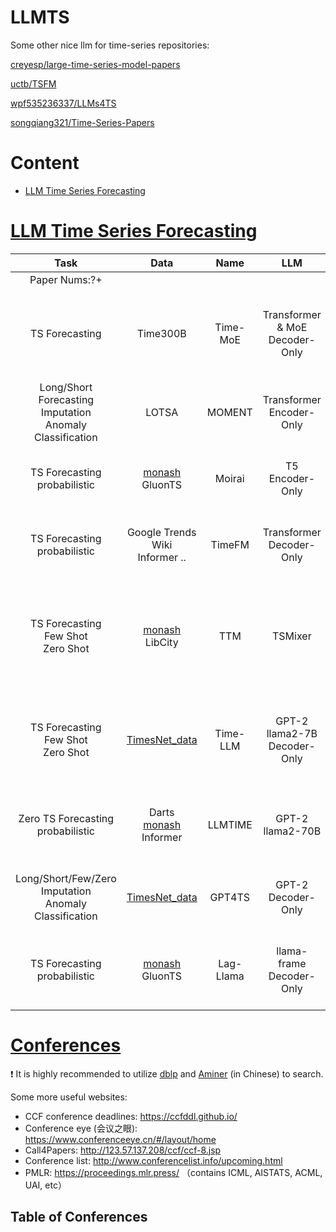 # LLMTS


Some other nice llm for time-series repositories:

[creyesp/large-time-series-model-papers](https://github.com/creyesp/large-time-series-model-papers)

[uctb/TSFM](https://github.com/uctb/TSFM)

[wpf535236337/LLMs4TS](https://github.com/wpf535236337/LLMs4TS)

[songqiang321/Time-Series-Papers](https://github.com/songqiang321/Time-Series-Papers?tab=readme-ov-file#llm-framework)




# Content

- <a href = "#LLM-Time-Series-Forecasting">LLM Time Series Forecasting</a>


# [LLM Time Series Forecasting](#content)
|  Task  |    Data |   Name|  LLM  | Paper   |    Code    |   Publication    |
| :-: | :-: | :-: | :-: | :-:  | :-: | - |
| Paper Nums:?+ | <img width=150/> | <img width=220/>  |  <img width=150/>  |   | |   <img width=300/> |
| TS Forecasting |  Time300B  |    Time-MoE | Transformer & MoE <br> Decoder-Only |  [Time-MoE: Billion-Scale Time Series Foundation Models with Mixture of Experts](https://arxiv.org/abs/2409.16040) | [Pytorch](https://github.com/Time-MoE/Time-MoE)  <br>![Stars](https://img.shields.io/github/stars/Time-MoE/Time-MoE?color=critical&style=social) <br>![Forks](https://img.shields.io/github/forks/Time-MoE/Time-MoE?color=critical&style=social)  | Arxiv 2024
| Long/Short Forecasting  <br> Imputation  <br> Anomaly  <br> Classification|  LOTSA  |  MOMENT |  Transformer <br> Encoder-Only |  [MOMENT: A Family of Open Time-series Foundation Models](https://proceedings.mlr.press/v235/goswami24a.html) | [Pytorch](https://github.com/moment-timeseries-foundation-model/moment-research)  <br>![Stars](https://img.shields.io/github/stars/moment-timeseries-foundation-model/moment-research?color=critical&style=social) <br>![Forks](https://img.shields.io/github/forks/moment-timeseries-foundation-model/moment-research?color=critical&style=social)  | ICML 2024
|  TS Forecasting  <br> probabilistic  |  [monash](https://forecastingdata.org/)  <br> GluonTS   |  Moirai   |  T5 <br> Encoder-Only |  [Unified Training of Universal Time Series Forecasting Transformers](https://proceedings.mlr.press/v235/woo24a.html) | [Pytorch](https://github.com/SalesforceAIResearch/uni2ts)  <br>![Stars](https://img.shields.io/github/stars/SalesforceAIResearch/uni2ts?color=critical&style=social) <br>![Forks](https://img.shields.io/github/forks/SalesforceAIResearch/uni2ts?color=critical&style=social)  | ICML 2024
|  TS Forecasting  <br> probabilistic  | Google Trends <br> Wiki <br>    Informer ..|  TimeFM   |  Transformer <br> Decoder-Only |  [A decoder-only foundation model for time-series forecasting](https://proceedings.mlr.press/v235/das24c.html) | [Pytorch](https://github.com/google-research/timesfm)  <br>![Stars](https://img.shields.io/github/stars/google-research/timesfm?color=critical&style=social) <br>![Forks](https://img.shields.io/github/forks/google-research/timesfm?color=critical&style=social)  | ICML 2024
|  TS Forecasting  <br> Few Shot <br> Zero Shot  |  [monash](https://forecastingdata.org/)   <br>  LibCity  | TTM  |   TSMixer   |  [Tiny Time Mixers (TTMs): Fast Pre-trained Models for Enhanced Zero/Few-Shot Forecasting of Multivariate Time Series](https://openreview.net/forum?id=3O5YCEWETq&noteId=RdR2bNLzsY) | [Pytorch](https://github.com/ibm-granite/granite-tsfm)  <br>![Stars](https://img.shields.io/github/stars/ibm-granite/granite-tsfm?color=critical&style=social) <br>![Forks](https://img.shields.io/github/forks/ibm-granite/granite-tsfm?color=critical&style=social)  | ICML 2024
|  TS Forecasting  <br> Few Shot <br> Zero Shot  |  [TimesNet_data](https://github.com/thuml/Time-Series-Library)    |  Time-LLM   | GPT-2 <br> llama2-7B <br> Decoder-Only |  [Time-LLM: Time Series Forecasting by Reprogramming Large Language Models](https://openreview.net/forum?id=Unb5CVPtae) | [Pytorch](https://github.com/KimMeen/Time-LLM)  <br>![Stars](https://img.shields.io/github/stars/KimMeen/Time-LLM?color=critical&style=social) <br>![Forks](https://img.shields.io/github/forks/KimMeen/Time-LLM?color=critical&style=social)  | ICML 2024
| Zero TS Forecasting  <br> probabilistic |  Darts <br> [monash](https://forecastingdata.org/)  <br> Informer  |   LLMTIME |  GPT-2 <br> llama2-70B |  [Large Language Models Are Zero-Shot Time Series Forecasters](https://openreview.net/forum?id=md68e8iZK1&noteId=BYd09USAyS) | [Pytorch](https://github.com/ngruver/llmtime)  <br>![Stars](https://img.shields.io/github/stars/ngruver/llmtime?color=critical&style=social) <br>![Forks](https://img.shields.io/github/forks/ngruver/llmtime?color=critical&style=social)  | NIPS 2023
| Long/Short/Few/Zero  <br> Imputation  <br> Anomaly  <br> Classification |  [TimesNet_data](https://github.com/thuml/Time-Series-Library)  |   GPT4TS |  GPT-2  <br> Decoder-Only  |  [One Fits All: Power General Time Series Analysis by Pretrained LM](https://openreview.net/forum?id=gMS6FVZvmF) | [Pytorch](https://github.com/DAMO-DI-ML/NeurIPS2023-One-Fits-All)  <br>![Stars](https://img.shields.io/github/stars/DAMO-DI-ML/NeurIPS2023-One-Fits-All?color=critical&style=social) <br>![Forks](https://img.shields.io/github/forks/DAMO-DI-ML/NeurIPS2023-One-Fits-All?color=critical&style=social)  | NIPS 2023
| TS Forecasting  <br> probabilistic |    [monash](https://forecastingdata.org/)  <br> GluonTS  |   Lag-Llama  |  llama-frame  <br> Decoder-Only |  [Lag-Llama: Towards Foundation Models for Time Series Forecasting](https://openreview.net/forum?id=md68e8iZK1&noteId=BYd09USAyS) | [Pytorch](https://github.com/kashif/pytorch-transformer-ts)  <br>![Stars](https://img.shields.io/github/stars/kashif/pytorch-transformer-ts?color=critical&style=social) <br>![Forks](https://img.shields.io/github/forks/kashif/pytorch-transformer-ts?color=critical&style=social)  | NIPS 2023

# [Conferences](#content)

❗ It is highly recommended to utilize [dblp](https://dblp.uni-trier.de/) and [Aminer](https://www.aminer.cn/conf) (in Chinese) to search.

Some more useful websites:
- CCF conference deadlines: https://ccfddl.github.io/
- Conference eye (会议之眼): https://www.conferenceeye.cn/#/layout/home
- Call4Papers: http://123.57.137.208/ccf/ccf-8.jsp
- Conference list: http://www.conferencelist.info/upcoming.html
- PMLR: https://proceedings.mlr.press/    （contains ICML, AISTATS, ACML, UAI, etc）
## Table of Conferences



